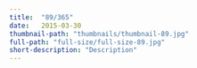 ```yaml
---
title:  "89/365"
date:   2015-03-30
thumbnail-path: "thumbnails/thumbnail-89.jpg"
full-path: "full-size/full-size-89.jpg"
short-description: "Description"
---
```

